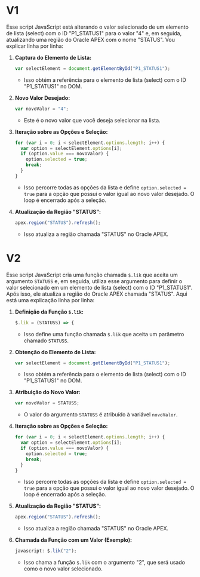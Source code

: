 
# V1
Esse script JavaScript está alterando o valor selecionado de um elemento de lista (select) com o ID "P1_STATUS1" para o valor "4" e, em seguida, atualizando uma região do Oracle APEX com o nome "STATUS". Vou explicar linha por linha:

1. **Captura do Elemento de Lista:**
   ```javascript
   var selectElement = document.getElementById("P1_STATUS1");
   ```
   - Isso obtém a referência para o elemento de lista (select) com o ID "P1_STATUS1" no DOM.

2. **Novo Valor Desejado:**
   ```javascript
   var novoValor = "4";
   ```
   - Este é o novo valor que você deseja selecionar na lista.

3. **Iteração sobre as Opções e Seleção:**
   ```javascript
   for (var i = 0; i < selectElement.options.length; i++) {
     var option = selectElement.options[i];
     if (option.value === novoValor) {
       option.selected = true;
       break;
     }
   }
   ```
   - Isso percorre todas as opções da lista e define `option.selected = true` para a opção que possui o valor igual ao novo valor desejado. O loop é encerrado após a seleção.

4. **Atualização da Região "STATUS":**
   ```javascript
   apex.region("STATUS").refresh();
   ```
   - Isso atualiza a região chamada "STATUS" no Oracle APEX.
# V2
Esse script JavaScript cria uma função chamada `$.lik` que aceita um argumento `STATUSS` e, em seguida, utiliza esse argumento para definir o valor selecionado em um elemento de lista (select) com o ID "P1_STATUS1". Após isso, ele atualiza a região do Oracle APEX chamada "STATUS". Aqui está uma explicação linha por linha:

1. **Definição da Função `$.lik`:**
   ```javascript
   $.lik = (STATUSS) => {
   ```
   - Isso define uma função chamada `$.lik` que aceita um parâmetro chamado `STATUSS`.

2. **Obtenção do Elemento de Lista:**
   ```javascript
   var selectElement = document.getElementById("P1_STATUS1");
   ```
   - Isso obtém a referência para o elemento de lista (select) com o ID "P1_STATUS1" no DOM.

3. **Atribuição do Novo Valor:**
   ```javascript
   var novoValor = STATUSS;
   ```
   - O valor do argumento `STATUSS` é atribuído à variável `novoValor`.

4. **Iteração sobre as Opções e Seleção:**
   ```javascript
   for (var i = 0; i < selectElement.options.length; i++) {
     var option = selectElement.options[i];
     if (option.value === novoValor) {
       option.selected = true;
       break;
     }
   }
   ```
   - Isso percorre todas as opções da lista e define `option.selected = true` para a opção que possui o valor igual ao novo valor desejado. O loop é encerrado após a seleção.

5. **Atualização da Região "STATUS":**
   ```javascript
   apex.region("STATUS").refresh();
   ```
   - Isso atualiza a região chamada "STATUS" no Oracle APEX.

6. **Chamada da Função com um Valor (Exemplo):**
   ```javascript
   javascript: $.lik("2");
   ```
   - Isso chama a função `$.lik` com o argumento "2", que será usado como o novo valor selecionado.
